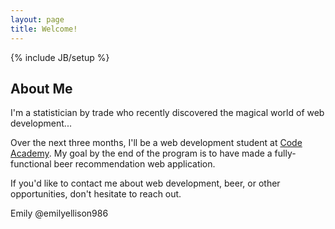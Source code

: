 ```yaml
---
layout: page
title: Welcome!
---
```

{% include JB/setup %}

## About Me

I'm a statistician by trade who recently discovered the magical world of web development...

Over the next three months, I'll be a web development student at [Code Academy](http://codeacademy.org/).  My goal by the end of the program is to have made a fully-functional beer recommendation web application.

If you'd like to contact me about web development, beer, or other opportunities, don't hesitate to reach out.

Emily
@emilyellison986


